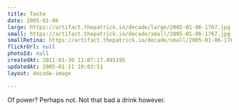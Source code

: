 ```yaml
---
title: Taste
date: 2005-01-06
large: https://artifact.thepatrick.io/decade/large/2005-01-06-1767.jpg
small: https://artifact.thepatrick.io/decade/small/2005-01-06-1767.jpg
smallRetina: https://artifact.thepatrick.io/decade/small/2005-01-06-1767@2x.jpg
flickrUrl: null
photoId: null
createdAt: 2011-01-30 11:07:17.495195
updatedAt: 2005-01-11 10:03:51
layout: decade-image

---
```

Of power? Perhaps not. Not that bad a drink however.
